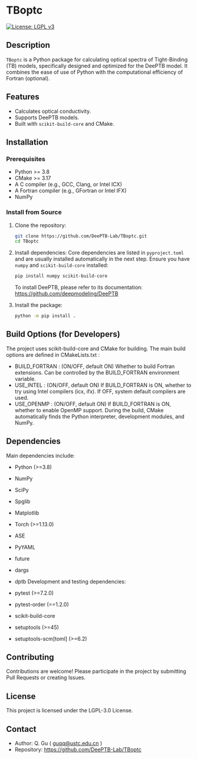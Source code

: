 # TBoptc

[![License: LGPL v3](https://img.shields.io/badge/License-LGPL_v3-blue.svg)](https://www.gnu.org/licenses/lgpl-3.0)

## Description

`TBoptc` is a Python package for calculating optical spectra of Tight-Binding (TB) models, specifically designed and optimized for the DeePTB model. It combines the ease of use of Python with the computational efficiency of Fortran (optional).

## Features

*   Calculates optical conductivity.
*   Supports DeePTB models.
*   Built with `scikit-build-core` and CMake.

## Installation

### Prerequisites

*   Python >= 3.8
*   CMake >= 3.17
*   A C compiler (e.g., GCC, Clang, or Intel ICX)
*   A Fortran compiler (e.g., GFortran or Intel IFX)
*   NumPy

### Install from Source

1.  Clone the repository:
    ```bash
    git clone https://github.com/DeePTB-Lab/TBoptc.git
    cd TBoptc
    ```

2.  Install dependencies:
    Core dependencies are listed in `pyproject.toml` and are usually installed automatically in the next step. Ensure you have `numpy` and `scikit-build-core` installed:
    ```bash
    pip install numpy scikit-build-core
    ```
    To install DeePTB, please refer to its documentation: <https://github.com/deepmodeling/DeePTB>

3.  Install the package:
    ```bash
    python -m pip install .
    ```
## Build Options (for Developers)
The project uses scikit-build-core and CMake for building. The main build options are defined in CMakeLists.txt :

- BUILD_FORTRAN : (ON/OFF, default ON) Whether to build Fortran extensions. Can be controlled by the BUILD_FORTRAN environment variable.
- USE_INTEL : (ON/OFF, default ON) If BUILD_FORTRAN is ON, whether to try using Intel compilers (icx, ifx). If OFF, system default compilers are used.
- USE_OPENMP : (ON/OFF, default ON) If BUILD_FORTRAN is ON, whether to enable OpenMP support.
During the build, CMake automatically finds the Python interpreter, development modules, and NumPy.

## Dependencies
Main dependencies include:

- Python (>=3.8)
- NumPy
- SciPy
- Spglib
- Matplotlib
- Torch (>=1.13.0)
- ASE
- PyYAML
- future
- dargs
- dptb
Development and testing dependencies:

- pytest (>=7.2.0)
- pytest-order (==1.2.0)
- scikit-build-core
- setuptools (>=45)
- setuptools-scm[toml] (>=6.2)
## Contributing
Contributions are welcome! Please participate in the project by submitting Pull Requests or creating Issues.

## License
This project is licensed under the LGPL-3.0 License.

## Contact
- Author: Q. Gu ( guqq@ustc.edu.cn )
- Repository: https://github.com/DeePTB-Lab/TBoptc
